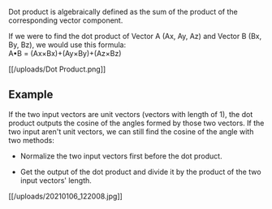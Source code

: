 Dot product is algebraically defined as the sum of the product of the corresponding vector component.

If we were to find the dot product of Vector A (Ax, Ay, Az) and Vector B (Bx, By, Bz), we would use this formula:\
A•B = (Ax×Bx)+(Ay×By)+(Az×Bz)

[[/uploads/Dot Product.png]]

## Example

If the two input vectors are unit vectors (vectors with length of 1), the dot product outputs the cosine of the angles formed by those two vectors. If the two input aren't unit vectors, we can still find the cosine of the angle with two methods:

- Normalize the two input vectors first before the dot product.

- Get the output of the dot product and divide it by the product of the two input vectors' length.

[[/uploads/20210106_122008.jpg]]